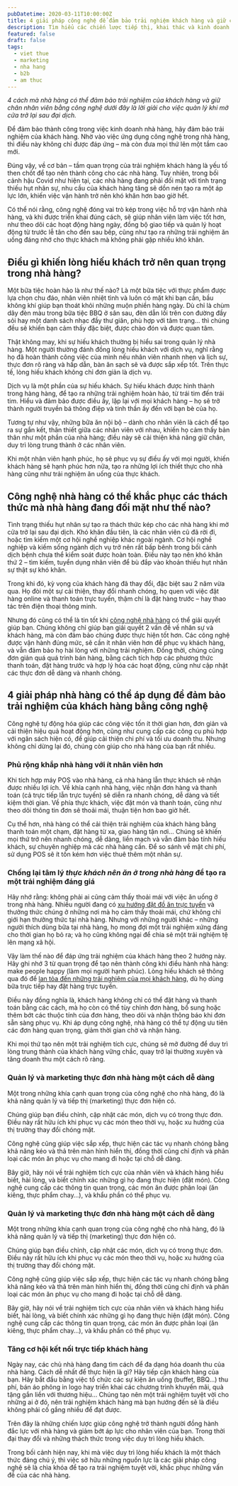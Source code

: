 ```yaml
---
pubDatetime: 2020-03-11T10:00:00Z
title: 4 giải pháp công nghệ để đảm bảo trải nghiệm khách hàng và giữ chân nhân viên cho các nhà hàng
description: Tìm hiểu các chiến lược tiếp thị, khai thác và kinh doanh nhà hàng hiệu quả trong chuỗi bài viết sau của nhavantuonglai để áp dụng và đem lại hiệu quả thiết thực cho giải pháp của bạn.
featured: false
draft: false
tags:
  - viet thue
  - marketing
  - nha hang
  - b2b
  - am thuc
---
```


_4 cách mà nhà hàng có thể đảm bảo trải nghiệm của khách hàng và giữ chân nhân viên bằng công nghệ dưới đây là lời giải cho việc quản lý khi mở cửa trở lại sau đại dịch._

Để đảm bảo thành công trong việc kinh doanh nhà hàng, hãy đảm bảo trải nghiệm của khách hàng. Nhờ vào việc ứng dụng công nghệ trong nhà hàng, thì điều này không chỉ được đáp ứng – mà còn đưa mọi thứ lên một tầm cao mới.

Đúng vậy, về cơ bản – tầm quan trọng của trải nghiệm khách hàng là yếu tố then chốt để tạo nên thành công cho các nhà hàng. Tuy nhiên, trong bối cảnh hậu Covid như hiện tại, các nhà hàng đang phải đối mặt với tình trạng thiếu hụt nhân sự, nhu cầu của khách hàng tăng sẽ dồn nén tạo ra một áp lực lớn, khiến việc vận hành trở nên khó khăn hơn bao giờ hết.

Có thể nói rằng, công nghệ đóng vai trò kép trong việc hỗ trợ vận hành nhà hàng, và khi được triển khai đúng cách, sẽ giúp nhân viên làm việc tốt hơn, như theo dõi các hoạt động hàng ngày, đồng bộ giao tiếp và quản lý hoạt động từ trước lễ tân cho đến sau bếp, cũng như tạo ra những trải nghiệm ăn uống đáng nhớ cho thực khách mà không phải gặp nhiều khó khăn.

## Điều gì khiến lòng hiếu khách trở nên quan trọng trong nhà hàng?

Một bữa tiệc hoàn hảo là như thế nào? Là một bữa tiệc với thực phẩm được lựa chọn chu đáo, nhân viên nhiệt tình và luôn có mặt khi bạn cần, bầu không khí giúp bạn thoát khỏi những muộn phiền hàng ngày. Dù chỉ là chùm dây đèn màu trong bữa tiệc BBQ ở sân sau, đèn dẫn lối trên con đường đầy sỏi hay một danh sách nhạc đầy thư giãn, phù hợp với tâm trạng… thì chúng đều sẽ khiến bạn cảm thấy đặc biệt, được chào đón và được quan tâm.

Thật không may, khi sự hiếu khách thường bị hiểu sai trong quản lý nhà hàng. Một người thường đánh đồng lòng hiếu khách với dịch vụ, nghĩ rằng họ đã hoàn thành công việc của mình nếu nhân viên nhanh nhẹn và lịch sự, thực đơn rõ ràng và hấp dẫn, bàn ăn sạch sẽ và được sắp xếp tốt. Trên thực tế, lòng hiếu khách không chỉ đơn giản là dịch vụ.

Dịch vụ là một phần của sự hiếu khách. Sự hiếu khách được hình thành trong hàng hàng, để tạo ra những trải nghiệm hoàn hảo, từ trái tim đến trái tim. Hiểu và đảm bảo được điều ấy, lặp lại với mọi khách hàng – họ sẽ trở thành người truyền bá thông điệp và tinh thần ấy đến với bạn bè của họ.

Tương tự như vậy, những bữa ăn nội bộ – dành cho nhân viên là cách để tạo ra sự gắn kết, thân thiết giữa các nhân viên với nhau, khiến họ cảm thấy bản thân như một phần của nhà hàng; điều này sẽ cải thiện khả năng giữ chân, duy trì lòng trung thành ở các nhân viên.

Khi một nhân viên hạnh phúc, họ sẽ phục vụ sự điều ấy với mọi người, khiến khách hàng sẽ hạnh phúc hơn nữa, tạo ra những lợi ích thiết thực cho nhà hàng cũng như trải nghiệm ăn uống của thực khách.

## Công nghệ nhà hàng có thể khắc phục các thách thức mà nhà hàng đang đối mặt như thế nào?

Tình trạng thiếu hụt nhân sự tạo ra thách thức kép cho các nhà hàng khi mở cửa trở lại sau đại dịch. Khó khăn đầu tiên, là các nhân viên cũ đã rời đi, hoặc tìm kiếm một cơ hội nghề nghiệp khác ngoài ngành. Cơ hội nghề nghiệp và kiếm sống ngành dịch vụ trở nên rất bấp bênh trong bối cảnh dịch bệnh chưa thể kiểm soát được hoàn toàn. Điều này tạo nên khó khăn thứ 2 – tìm kiếm, tuyển dụng nhân viên để bù đắp vào khoản thiếu hụt nhân sự thật sự khó khăn.

Trong khi đó, kỳ vọng của khách hàng đã thay đổi, đặc biệt sau 2 năm vừa qua. Họ đòi một sự cải thiện, thay đổi nhanh chóng, họ quen với việc đặt hàng online và thanh toán trực tuyến, thậm chí là đặt hàng trước – hay thao tác trên điện thoại thông minh.

Nhưng đó cũng có thể là tin tốt khi [công nghệ nhà hàng](https://nhavantuonglai.com/posts/tam-quan-trong-cua-phan-mem-quan-ly-nha-hang) có thể giải quyết giúp bạn. Chúng không chỉ giúp bạn giải quyết 2 vấn đề về nhân sự và khách hàng, mà còn đảm bảo chúng được thực hiện tốt hơn. Các công nghệ được vận hành đúng mức, sẽ cần ít nhân viên hơn để phục vụ khách hàng, và vẫn đảm bảo họ hài lòng với những trải nghiệm. Đồng thời, chúng cũng đơn giản quá quá trình bán hàng, bằng cách tích hợp các phương thức thanh toán, đặt hàng trước và hợp lý hóa các hoạt động, cũng như cập nhật các thực đơn dễ dàng và nhanh chóng.

## 4 giải pháp nhà hàng có thể áp dụng để đảm bảo trải nghiệm của khách hàng bằng công nghệ

Công nghệ tự động hóa giúp các công việc tốn ít thời gian hơn, đơn giản và cải thiện hiệu quả hoạt động hơn, cũng như cung cấp các công cụ phù hợp với ngân sách hiện có, để giúp cải thiện chi phí và tối ưu doanh thu. Nhưng không chỉ dừng lại đó, chúng còn giúp cho nhà hàng của bạn rất nhiều.

### Phủ rộng khắp nhà hàng với ít nhân viên hơn

Khi tích hợp máy POS vào nhà hàng, cả nhà hàng lẫn thực khách sẽ nhận được nhiều lợi ích. Về khía cạnh nhà hàng, việc nhận đơn hàng và thanh toán (cả trực tiếp lẫn trực tuyến) sẽ diễn ra nhanh chóng, dễ dàng và tiết kiệm thời gian. Về phía thực khách, việc đặt món và thanh toán, cũng như theo dõi thông tin đơn sẽ thoải mái, thuận tiện hơn bao giờ hết.

Cụ thể hơn, nhà hàng có thể cải thiện trải nghiệm của khách hàng bằng thanh toán một chạm, đặt hàng từ xa, giao hàng tận nơi… Chúng sẽ khiến mọi thứ trở nên nhanh chóng, dễ dàng, liền mạch và vẫn đảm bảo tính hiếu khách, sự chuyên nghiệp mà các nhà hàng cần. Để so sánh về mặt chi phí, sử dụng POS sẽ ít tốn kém hơn việc thuê thêm một nhân sự.

### Chống lại tâm lý _thực khách nên ăn ở trong nhà hàng_ để tạo ra một trải nghiệm đáng giá

Hãy nhớ rằng: không phải ai cũng cảm thấy thoải mái với việc ăn uống ở trong nhà hàng. Nhiều người đang có [xu hướng đặt đồ ăn trực tuyến](https://nhavantuonglai.com/posts/) và thưởng thức chúng ở những nơi mà họ cảm thấy thoải mái, chứ không chỉ giới hạn thưởng thức tại nhà hàng. Nhưng với những người khác – những người thích dùng bữa tại nhà hàng, họ mong đợi một trải nghiệm xứng đáng cho thời gian họ bỏ ra; và họ cũng không ngại để chia sẻ một trải nghiệm tệ lên mạng xã hội.

Vậy làm thế nào để đáp ứng trải nghiệm của khách hàng theo 2 hướng này. Hãy ghi nhớ 3 từ quan trọng để tạo nên thành công khi điều hành nhà hàng: make people happy (làm mọi người hạnh phúc). Lòng hiếu khách sẽ thông qua đó để [lan tỏa đến những trải nghiệm của mọi khách hàng](https://nhavantuonglai.com/posts/10-giai-phap-thu-hut-khach-hang-den-nha-hang-hieu-qua-da-duoc-chung-minh), dù họ dùng bữa trực tiếp hay đặt hàng trực tuyến.

Điều này đồng nghĩa là, khách hàng không chỉ có thể đặt hàng và thanh toán bằng các cách, mà họ còn có thể tùy chỉnh đơn hàng, bổ sung hoặc thêm bớt các thuộc tính của đơn hàng, theo dõi và nhận thông báo khi đơn sẵn sàng phục vụ. Khi áp dụng công nghệ, nhà hàng có thể tự động ưu tiên các đơn hàng quan trọng, giảm thời gian chờ và nhận hàng.

Khi mọi thứ tạo nên một trải nghiệm tích cực, chúng sẽ mở đường để duy trì lòng trung thành của khách hàng vững chắc, quay trở lại thường xuyên và tăng doanh thu một cách rõ ràng.

### Quản lý và marketing thực đơn nhà hàng một cách dễ dàng

Một trong những khía cạnh quan trọng của công nghệ cho nhà hàng, đó là khả năng quản lý và tiếp thị (marketing) thực đơn hiện có.

Chúng giúp bạn điều chỉnh, cập nhật các món, dịch vụ có trong thực đơn. Điều này rất hữu ích khi phục vụ các món theo thời vụ, hoặc xu hướng của thị trường thay đổi chóng mặt.

Công nghệ cũng giúp việc sắp xếp, thực hiện các tác vụ nhanh chóng bằng khả năng kéo và thả trên màn hình hiển thị, đồng thời cũng chỉ định và phân loại các món ăn phục vụ cho mang đi hoặc tại chỗ dễ dàng.

Bây giờ, hãy nói về trải nghiệm tích cực của nhân viên và khách hàng hiểu biết, hài lòng, và biết chính xác những gì họ đang thực hiện (đặt món). Công nghệ cung cấp các thông tin quan trọng, các món ăn được phân loại (ăn kiêng, thực phẩm chay…), và khẩu phần có thể phục vụ.

### Quản lý và marketing thực đơn nhà hàng một cách dễ dàng

Một trong những khía cạnh quan trọng của công nghệ cho nhà hàng, đó là khả năng quản lý và tiếp thị (marketing) thực đơn hiện có.

Chúng giúp bạn điều chỉnh, cập nhật các món, dịch vụ có trong thực đơn. Điều này rất hữu ích khi phục vụ các món theo thời vụ, hoặc xu hướng của thị trường thay đổi chóng mặt.

Công nghệ cũng giúp việc sắp xếp, thực hiện các tác vụ nhanh chóng bằng khả năng kéo và thả trên màn hình hiển thị, đồng thời cũng chỉ định và phân loại các món ăn phục vụ cho mang đi hoặc tại chỗ dễ dàng.

Bây giờ, hãy nói về trải nghiệm tích cực của nhân viên và khách hàng hiểu biết, hài lòng, và biết chính xác những gì họ đang thực hiện (đặt món). Công nghệ cung cấp các thông tin quan trọng, các món ăn được phân loại (ăn kiêng, thực phẩm chay…), và khẩu phần có thể phục vụ.

### Tăng cơ hội kết nối trực tiếp khách hàng

Ngày nay, các chủ nhà hàng đang tìm cách để đa dạng hóa doanh thu của nhà hàng. Cách dễ nhất để thực hiện là gì? Hãy tiếp cận khách hàng của bạn. Hãy bắt đầu bằng việc tổ chức các sự kiện ăn uống (buffet, BBQ…) thu phí, bán áo phông in logo hay triển khai các chương trình khuyến mãi, quà tặng gắn liền với thương hiệu… Chúng tạo nên một trải nghiệm tuyệt vời cho những ai ở đó, nên trải nghiệm khách hàng mà bạn hướng đến sẽ là điều không phải cố gắng nhiều để đạt được.

Trên đây là những chiến lược giúp công nghệ trở thành người đồng hành đắc lực với nhà hàng và giảm bớt áp lực cho nhân viên của bạn. Trong thời đại thay đổi và những thách thức trong việc duy trì lòng hiếu khách.

Trong bối cảnh hiện nay, khi mà việc duy trì lòng hiếu khách là một thách thức đáng chú ý, thì việc sở hữu những nguồn lực là các giải pháp công nghệ sẽ là chìa khóa để tạo ra trải nghiệm tuyệt vời, khắc phục những vấn đề của các nhà hàng.
